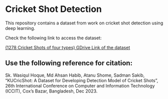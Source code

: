 # Cricket Shot Detection
This repository contains a dataset from work on cricket shot detection using deep learning.

Check the following link to access the dataset:

[(1278 Cricket Shots of four types) GDrive Link of the dataset](https://drive.google.com/drive/folders/1D7kgyUN4JoPSM4dpPvzxS6k3WSkqIbkL?usp=share_link)

## Use the following reference for citation:

Sk. Wasiqul Hoque, Md Ahsan Habib, Atanu Shome, Sadman Sakib, “KUCricShot: A Dataset for Developing Detection Model of Cricket Shots”, 26th International Conference on Computer and Information Technology (ICCIT), Cox’s Bazar, Bangladesh, Dec 2023. 
